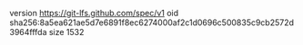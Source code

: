 version https://git-lfs.github.com/spec/v1
oid sha256:8a5ea621ae5d7e6891f8ec6274000af2c1d0696c500835c9cb2572d3964fffda
size 1532
